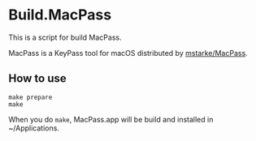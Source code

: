 # Build.MacPass

This is a script for build MacPass.

MacPass is a KeyPass tool for macOS distributed by [mstarke/MacPass](https://github.com/mstarke/MacPass).

## How to use

```
make prepare
make
```

When you do `make`, MacPass.app will be build and installed in ~/Applications.

